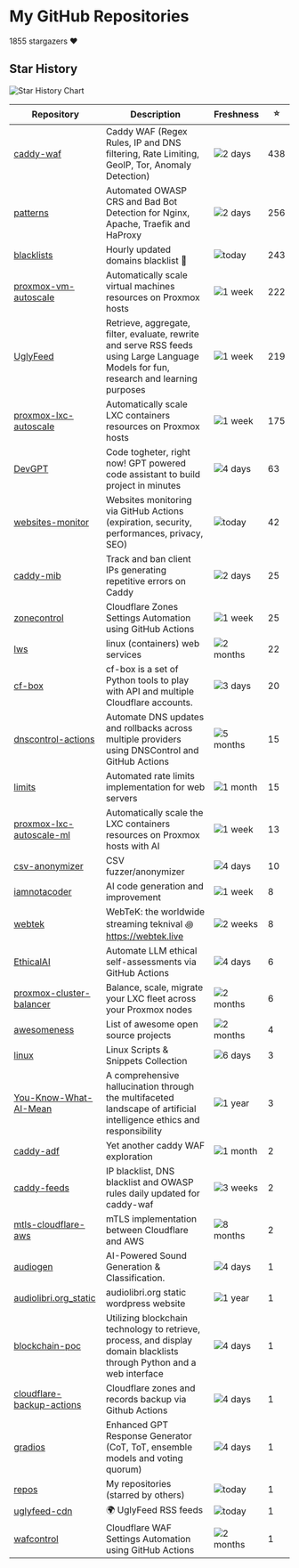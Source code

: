 
# My GitHub Repositories

1855 stargazers ❤️

## Star History

![Star History Chart](https://api.star-history.com/svg?repos=fabriziosalmi/caddy-waf,fabriziosalmi/patterns,fabriziosalmi/blacklists,fabriziosalmi/proxmox-vm-autoscale,fabriziosalmi/proxmox-lxc-autoscale,fabriziosalmi/UglyFeed,fabriziosalmi/DevGPT&type=Date&theme=dark)

| Repository | Description | Freshness | ⭐️ |
|------------|-------------|-----------|----|
| [caddy-waf](https://github.com/fabriziosalmi/caddy-waf) | Caddy WAF (Regex Rules, IP and DNS filtering, Rate Limiting, GeoIP, Tor, Anomaly Detection) | ![2 days](https://img.shields.io/badge/2%20days-brightgreen?style=flat-square) | 438 |
| [patterns](https://github.com/fabriziosalmi/patterns) | Automated OWASP CRS and Bad Bot Detection for Nginx, Apache, Traefik and HaProxy | ![2 days](https://img.shields.io/badge/2%20days-brightgreen?style=flat-square) | 256 |
| [blacklists](https://github.com/fabriziosalmi/blacklists) | Hourly updated domains blacklist 🚫  | ![today](https://img.shields.io/badge/today-brightgreen?style=flat-square) | 243 |
| [proxmox-vm-autoscale](https://github.com/fabriziosalmi/proxmox-vm-autoscale) | Automatically scale virtual machines resources on Proxmox hosts | ![1 week](https://img.shields.io/badge/1%20week-brightgreen?style=flat-square) | 222 |
| [UglyFeed](https://github.com/fabriziosalmi/UglyFeed) | Retrieve, aggregate, filter, evaluate, rewrite and serve RSS feeds using Large Language Models for fun, research and learning purposes | ![1 week](https://img.shields.io/badge/1%20week-brightgreen?style=flat-square) | 219 |
| [proxmox-lxc-autoscale](https://github.com/fabriziosalmi/proxmox-lxc-autoscale) | Automatically scale LXC containers resources on Proxmox hosts | ![1 week](https://img.shields.io/badge/1%20week-brightgreen?style=flat-square) | 175 |
| [DevGPT](https://github.com/fabriziosalmi/DevGPT) | Code togheter, right now! GPT powered code assistant to build project in minutes | ![4 days](https://img.shields.io/badge/4%20days-brightgreen?style=flat-square) | 63 |
| [websites-monitor](https://github.com/fabriziosalmi/websites-monitor) | Websites monitoring via GitHub Actions (expiration, security, performances, privacy, SEO) | ![today](https://img.shields.io/badge/today-brightgreen?style=flat-square) | 42 |
| [caddy-mib](https://github.com/fabriziosalmi/caddy-mib) | Track and ban client IPs generating repetitive errors on Caddy | ![2 days](https://img.shields.io/badge/2%20days-brightgreen?style=flat-square) | 25 |
| [zonecontrol](https://github.com/fabriziosalmi/zonecontrol) | Cloudflare Zones Settings Automation using GitHub Actions | ![1 week](https://img.shields.io/badge/1%20week-brightgreen?style=flat-square) | 25 |
| [lws](https://github.com/fabriziosalmi/lws) | linux (containers) web services | ![2 months](https://img.shields.io/badge/2%20months-orange?style=flat-square) | 22 |
| [cf-box](https://github.com/fabriziosalmi/cf-box) | cf-box is a set of Python tools to play with API and multiple Cloudflare accounts. | ![3 days](https://img.shields.io/badge/3%20days-brightgreen?style=flat-square) | 20 |
| [dnscontrol-actions](https://github.com/fabriziosalmi/dnscontrol-actions) | Automate DNS updates and rollbacks across multiple providers using DNSControl and GitHub Actions | ![5 months](https://img.shields.io/badge/5%20months-orange?style=flat-square) | 15 |
| [limits](https://github.com/fabriziosalmi/limits) | Automated rate limits implementation for web servers | ![1 month](https://img.shields.io/badge/1%20month-yellow?style=flat-square) | 15 |
| [proxmox-lxc-autoscale-ml](https://github.com/fabriziosalmi/proxmox-lxc-autoscale-ml) | Automatically scale the LXC containers resources on Proxmox hosts with AI | ![1 week](https://img.shields.io/badge/1%20week-brightgreen?style=flat-square) | 13 |
| [csv-anonymizer](https://github.com/fabriziosalmi/csv-anonymizer) | CSV fuzzer/anonymizer | ![4 days](https://img.shields.io/badge/4%20days-brightgreen?style=flat-square) | 10 |
| [iamnotacoder](https://github.com/fabriziosalmi/iamnotacoder) | AI code generation and improvement | ![1 week](https://img.shields.io/badge/1%20week-brightgreen?style=flat-square) | 8 |
| [webtek](https://github.com/fabriziosalmi/webtek) | WebTeK: the worldwide streaming teknival ꩜ https://webtek.live | ![2 weeks](https://img.shields.io/badge/2%20weeks-yellow?style=flat-square) | 8 |
| [EthicalAI](https://github.com/fabriziosalmi/EthicalAI) | Automate LLM ethical self-assessments via GitHub Actions | ![4 days](https://img.shields.io/badge/4%20days-brightgreen?style=flat-square) | 6 |
| [proxmox-cluster-balancer](https://github.com/fabriziosalmi/proxmox-cluster-balancer) | Balance, scale, migrate your LXC fleet across your Proxmox nodes | ![2 months](https://img.shields.io/badge/2%20months-orange?style=flat-square) | 6 |
| [awesomeness](https://github.com/fabriziosalmi/awesomeness) | List of awesome open source projects | ![2 months](https://img.shields.io/badge/2%20months-orange?style=flat-square) | 4 |
| [linux](https://github.com/fabriziosalmi/linux) | Linux Scripts & Snippets Collection | ![6 days](https://img.shields.io/badge/6%20days-brightgreen?style=flat-square) | 3 |
| [You-Know-What-AI-Mean](https://github.com/fabriziosalmi/You-Know-What-AI-Mean) | A comprehensive hallucination through the multifaceted landscape of artificial intelligence ethics and responsibility | ![1 year](https://img.shields.io/badge/1%20year-orange?style=flat-square) | 3 |
| [caddy-adf](https://github.com/fabriziosalmi/caddy-adf) | Yet another caddy WAF exploration | ![1 month](https://img.shields.io/badge/1%20month-yellow?style=flat-square) | 2 |
| [caddy-feeds](https://github.com/fabriziosalmi/caddy-feeds) | IP blacklist, DNS blacklist and OWASP rules daily updated for caddy-waf | ![3 weeks](https://img.shields.io/badge/3%20weeks-yellow?style=flat-square) | 2 |
| [mtls-cloudflare-aws](https://github.com/fabriziosalmi/mtls-cloudflare-aws) | mTLS implementation between Cloudflare and AWS | ![8 months](https://img.shields.io/badge/8%20months-orange?style=flat-square) | 2 |
| [audiogen](https://github.com/fabriziosalmi/audiogen) | AI-Powered Sound Generation & Classification. | ![4 days](https://img.shields.io/badge/4%20days-brightgreen?style=flat-square) | 1 |
| [audiolibri.org_static](https://github.com/fabriziosalmi/audiolibri.org_static) | audiolibri.org static wordpress website | ![1 year](https://img.shields.io/badge/1%20year-orange?style=flat-square) | 1 |
| [blockchain-poc](https://github.com/fabriziosalmi/blockchain-poc) | Utilizing blockchain technology to retrieve, process, and display domain blacklists through Python and a web interface | ![4 days](https://img.shields.io/badge/4%20days-brightgreen?style=flat-square) | 1 |
| [cloudflare-backup-actions](https://github.com/fabriziosalmi/cloudflare-backup-actions) | Cloudflare zones and records backup via Github Actions | ![4 days](https://img.shields.io/badge/4%20days-brightgreen?style=flat-square) | 1 |
| [gradios](https://github.com/fabriziosalmi/gradios) | Enhanced GPT Response Generator (CoT, ToT, ensemble models and voting quorum) | ![4 days](https://img.shields.io/badge/4%20days-brightgreen?style=flat-square) | 1 |
| [repos](https://github.com/fabriziosalmi/repos) | My repositories (starred by others) | ![today](https://img.shields.io/badge/today-brightgreen?style=flat-square) | 1 |
| [uglyfeed-cdn](https://github.com/fabriziosalmi/uglyfeed-cdn) | 🌍 UglyFeed RSS feeds | ![today](https://img.shields.io/badge/today-brightgreen?style=flat-square) | 1 |
| [wafcontrol](https://github.com/fabriziosalmi/wafcontrol) | Cloudflare WAF Settings Automation using GitHub Actions | ![2 months](https://img.shields.io/badge/2%20months-orange?style=flat-square) | 1 |

